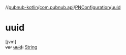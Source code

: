 //[pubnub-kotlin](../../../index.md)/[com.pubnub.api](../index.md)/[PNConfiguration](index.md)/[uuid](uuid.md)

# uuid

[jvm]\
~~var~~ [~~uuid~~](uuid.md)~~:~~ [String](https://kotlinlang.org/api/latest/jvm/stdlib/kotlin/-string/index.html)
